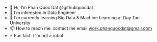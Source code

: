 - 👋 Hi, I’m Phan Quoc Dat @githubquocdat
- 👀 I’m interested in Data Engineer
- 🌱 I’m currently learning Big Data & Machine Learning at Duy Tan University 
- 📫 How to reach me: contact me email work.phanquocdat@gmail.com
- ⚡ Fun fact: i 'm not a robot

<!---
githubquocdat/githubquocdat is a ✨ special ✨ repository because its `README.md` (this file) appears on your GitHub profile.
You can click the Preview link to take a look at your changes.
--->
